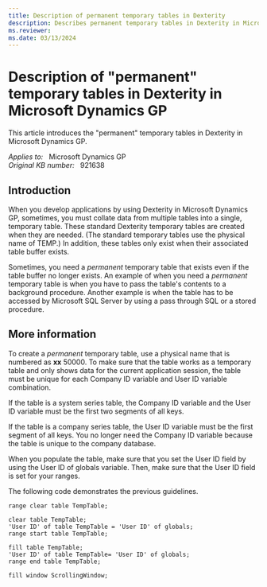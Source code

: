 ```yaml
---
title: Description of permanent temporary tables in Dexterity
description: Describes permanent temporary tables in Dexterity in Microsoft Dynamics GP. You may need this table when you have to pass the table's contents to a background procedure.
ms.reviewer: 
ms.date: 03/13/2024
---
```

# Description of "permanent" temporary tables in Dexterity in Microsoft Dynamics GP

This article introduces the "permanent" temporary tables in Dexterity in Microsoft Dynamics GP.

_Applies to:_ &nbsp; Microsoft Dynamics GP  
_Original KB number:_ &nbsp; 921638

## Introduction

When you develop applications by using Dexterity in Microsoft Dynamics GP, sometimes, you must collate data from multiple tables into a single, temporary table. These standard Dexterity temporary tables are created when they are needed. (The standard temporary tables use the physical name of TEMP.) In addition, these tables only exist when their associated table buffer exists.

Sometimes, you need a *permanent* temporary table that exists even if the table buffer no longer exists. An example of when you need a *permanent* temporary table is when you have to pass the table's contents to a background procedure. Another example is when the table has to be accessed by Microsoft SQL Server by using a pass through SQL or a stored procedure.

## More information

To create a *permanent* temporary table, use a physical name that is numbered as **xx** 50000. To make sure that the table works as a temporary table and only shows data for the current application session, the table must be unique for each Company ID variable and User ID variable combination.

If the table is a system series table, the Company ID variable and the User ID variable must be the first two segments of all keys.

If the table is a company series table, the User ID variable must be the first segment of all keys. You no longer need the Company ID variable because the table is unique to the company database.

When you populate the table, make sure that you set the User ID field by using the User ID of globals variable. Then, make sure that the User ID field is set for your ranges.

The following code demonstrates the previous guidelines.

```console
range clear table TempTable;

clear table TempTable;
'User ID' of table TempTable = 'User ID' of globals;
range start table TempTable;

fill table TempTable;
'User ID' of table TempTable= 'User ID' of globals;
range end table TempTable;

fill window ScrollingWindow;
```
